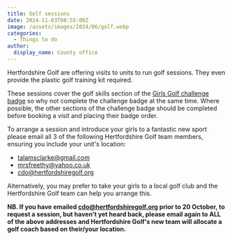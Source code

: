 ```yaml
---
title: Golf sessions
date: 2024-11-03T08:55:00Z
image: /assets/images/2024/06/golf.webp
categories:
  - Things to do
author:
  display_name: County office
---
```

Hertfordshire Golf are offering visits to units to run golf sessions. They even provide the plastic golf training kit required.

These sessions cover the golf skills section of the [Girls Golf challenge badge](/get-involved/challenge-badges/#girls-golf-challenge-badge) so why not complete the challenge badge at the same time. Where possible, the other sections of the challenge badge should be completed before booking a visit and placing their badge order.

To arrange a session and introduce your girls to a fantastic new sport please email all 3 of the following Hertfordshire Golf team members, ensuring you include your unit's location:

- <talamsclarke@gmail.com>
- <mrsfreethy@yahoo.co.uk>
- <cdo@hertfordshiregolf.org>

Alternatively, you may prefer to take your girls to a local golf club and the Hertfordshire Golf team can help you arrange this.

**NB. If you have emailed <cdo@hertfordshiregolf.org> prior to 20 October, to request a session, but haven't yet heard back, please email again to ALL of the above addresses and Hertfordshire Golf's new team will allocate a golf coach based on their/your location.**

